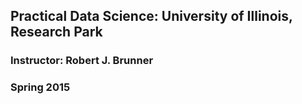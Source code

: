 ## Practical Data Science: University of Illinois, Research Park
### Instructor: Robert J. Brunner
### Spring 2015
